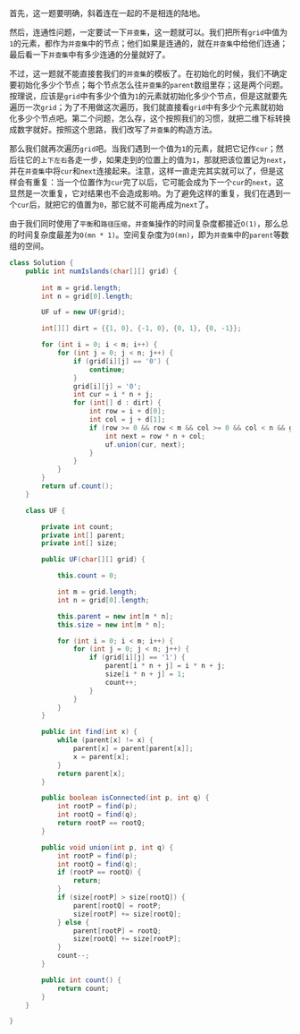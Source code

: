 首先，这一题要明确，斜着连在一起的不是相连的陆地。

然后，连通性问题，一定要试一下`并查集`，这一题就可以。我们把所有`grid`中值为`1`的元素，都作为`并查集`中的节点；他们如果是连通的，就在`并查集`中给他们连通；最后看一下`并查集`中有多少连通的分量就好了。

不过，这一题就不能直接套我们的`并查集`的模板了。在初始化的时候，我们不确定要初始化多少个节点；每个节点怎么往`并查集`的`parent`数组里存；这是两个问题。按理说，应该是`grid`中有多少个值为`1`的元素就初始化多少个节点，但是这就要先遍历一次`grid`；为了不用做这次遍历，我们就直接看`grid`中有多少个元素就初始化多少个节点吧。第二个问题，怎么存，这个按照我们的习惯，就把二维下标转换成数字就好。按照这个思路，我们改写了`并查集`的构造方法。

那么我们就再次遍历`grid`吧。当我们遇到一个值为`1`的元素，就把它记作`cur`；然后往它的`上下左右`各走一步，如果走到的位置上的值为`1`，那就把该位置记为`next`，并在`并查集`中将`cur`和`next`连接起来。注意，这样一直走完其实就可以了，但是这样会有重复：当一个位置作为`cur`完了以后，它可能会成为下一个`cur`的`next`，这显然是一次重复，它对结果也不会造成影响。为了避免这样的重复，我们在遇到一个`cur`后，就把它的值置为`0`，那它就不可能再成为`next`了。

由于我们同时使用了`平衡`和`路径压缩`，`并查集`操作的时间复杂度都接近`O(1)`，那么总的时间复杂度最差为`O(mn * 1)`。空间复杂度为`O(mn)`，即为`并查集`中的`parent`等数组的空间。

```java
class Solution {
    public int numIslands(char[][] grid) {
    
        int m = grid.length;
        int n = grid[0].length;

        UF uf = new UF(grid);

        int[][] dirt = {{1, 0}, {-1, 0}, {0, 1}, {0, -1}};

        for (int i = 0; i < m; i++) {
            for (int j = 0; j < n; j++) {
                if (grid[i][j] == '0') {
                    continue;
                }
                grid[i][j] = '0';
                int cur = i * n + j;
                for (int[] d : dirt) {
                    int row = i + d[0];
                    int col = j + d[1];
                    if (row >= 0 && row < m && col >= 0 && col < n && grid[row][col] == '1') {
                        int next = row * n + col;
                        uf.union(cur, next);
                    }
                }
            }
        }
        return uf.count();
    }

    class UF {

        private int count;
        private int[] parent;
        private int[] size;

        public UF(char[][] grid) {

            this.count = 0;

            int m = grid.length;
            int n = grid[0].length;

            this.parent = new int[m * n];
            this.size = new int[m * n];

            for (int i = 0; i < m; i++) {
                for (int j = 0; j < n; j++) {
                    if (grid[i][j] == '1') {
                        parent[i * n + j] = i * n + j;
                        size[i * n + j] = 1;
                        count++;
                    }
                }
            }
        }

        public int find(int x) {
            while (parent[x] != x) {
                parent[x] = parent[parent[x]];
                x = parent[x];
            }
            return parent[x];
        }

        public boolean isConnected(int p, int q) {
            int rootP = find(p);
            int rootQ = find(q);
            return rootP == rootQ;
        }

        public void union(int p, int q) {
            int rootP = find(p);
            int rootQ = find(q);
            if (rootP == rootQ) {
                return;
            }
            if (size[rootP] > size[rootQ]) {
                parent[rootQ] = rootP;
                size[rootP] += size[rootQ];
            } else {
                parent[rootP] = rootQ;
                size[rootQ] += size[rootP];
            }
            count--;
        }

        public int count() {
            return count;
        }
    }

}
```
